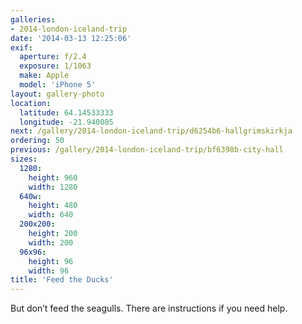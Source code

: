 ```yaml
---
galleries:
- 2014-london-iceland-trip
date: '2014-03-13 12:25:06'
exif:
  aperture: f/2.4
  exposure: 1/1063
  make: Apple
  model: 'iPhone 5'
layout: gallery-photo
location:
  latitude: 64.14533333
  longitude: -21.940005
next: /gallery/2014-london-iceland-trip/d6254b6-hallgrimskirkja
ordering: 50
previous: /gallery/2014-london-iceland-trip/bf6398b-city-hall
sizes:
  1280:
    height: 960
    width: 1280
  640w:
    height: 480
    width: 640
  200x200:
    height: 200
    width: 200
  96x96:
    height: 96
    width: 96
title: 'Feed the Ducks'
---
```


But don’t feed the seagulls. There are instructions if you need help.
